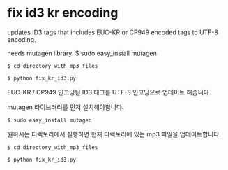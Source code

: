 # fix id3 kr encoding #

updates ID3 tags that includes EUC-KR or CP949 encoded tags to UTF-8 encoding.

needs mutagen library.
    $ sudo easy_install mutagen

    $ cd directory_with_mp3_files

    $ python fix_kr_id3.py



EUC-KR / CP949 인코딩된 ID3 태그를 UTF-8 인코딩으로 업데이트 해줍니다.
 
mutagen 라이브러리를 먼저 설치해야합니다.

    $ sudo easy_install mutagen
 
원하시는 디렉토리에서 실행하면 현재 디렉토리에 있는 mp3 파일을 업데이트합니다.

    $ cd directory_with_mp3_files

    $ python fix_kr_id3.py

